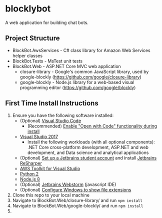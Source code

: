 # blocklybot

A web application for building chat bots.

## Project Structure
* BlockBot.AwsServices - C# class library for Amazon Web Services helper classes
* BlockBot.Tests - MsTest unit tests
* BlockBot.Web - ASP.NET Core MVC web application
  * closure-library - Google's common JavaScript library, used by google-blockly (https://github.com/google/closure-library)
  * google-blockly - Node.js library for a web-based visual programming editor (https://github.com/google/blockly)
  
## First Time Install Instructions

1. Ensure you have the following software installed:
   * (Optional) [Visual Studio Code](https://code.visualstudio.com/)
     * (Recommended) [Enable "Open with Code" functionality during install](https://thisdavej.com/right-click-on-windows-folder-and-open-with-visual-studio-code/)
   * [Visual Studio 2017](https://visualstudio.microsoft.com/thank-you-downloading-visual-studio/?sku=Community&rel=15#)
     * Install the following workloads (with all optional components): .NET Core cross-platform development, ASP.NET and web development, and Data science and analytical applications
   * (Optional) [Set up a Jetbrains student account](https://www.jetbrains.com/student/) and  install [Jetbrains ReSharper](https://www.jetbrains.com/resharper/)
   * [AWS Toolkit for Visual Studio](https://marketplace.visualstudio.com/items?itemName=AmazonWebServices.AWSToolkitforVisualStudio2017&refid=gs_card)
   * [Python 2](https://www.python.org/download/releases/2.7.8/)
   * [Node.js 8](https://nodejs.org/en/)
   * (Optional) [Jetbrains Webstorm](https://www.jetbrains.com/webstorm/) (javascript IDE)
   * (Optional) [Configure Windows to show file extensions](https://www.howtogeek.com/205086/beginner-how-to-make-windows-show-file-extensions/)
2. Clone this repo to your local machine
3. Navigate to BlockBot.Web/closure-library/ and run `npm install`
4. Navigate to BlockBot.Web/google-blockly/ and run `npm install`
5. 
